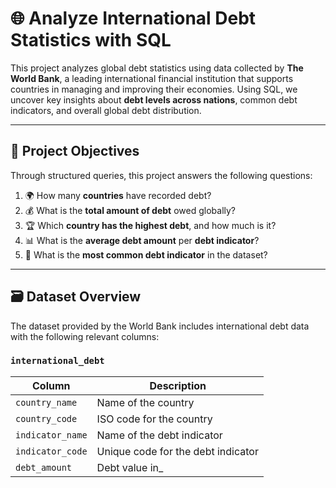 # 🌐 Analyze International Debt Statistics with SQL

This project analyzes global debt statistics using data collected by **The World Bank**, a leading international financial institution that supports countries in managing and improving their economies. Using SQL, we uncover key insights about **debt levels across nations**, common debt indicators, and overall global debt distribution.

---

## 🎯 Project Objectives

Through structured queries, this project answers the following questions:

1. 🌍 How many **countries** have recorded debt?
2. 💰 What is the **total amount of debt** owed globally?
3. 🏆 Which **country has the highest debt**, and how much is it?
4. 📊 What is the **average debt amount** per **debt indicator**?
5. 🔁 What is the **most common debt indicator** in the dataset?

---

## 🗃️ Dataset Overview

The dataset provided by the World Bank includes international debt data with the following relevant columns:

### `international_debt`
| Column             | Description                                |
|--------------------|--------------------------------------------|
| `country_name`     | Name of the country                        |
| `country_code`     | ISO code for the country                   |
| `indicator_name`   | Name of the debt indicator                 |
| `indicator_code`   | Unique code for the debt indicator         |
| `debt_amount`      | Debt value in_
